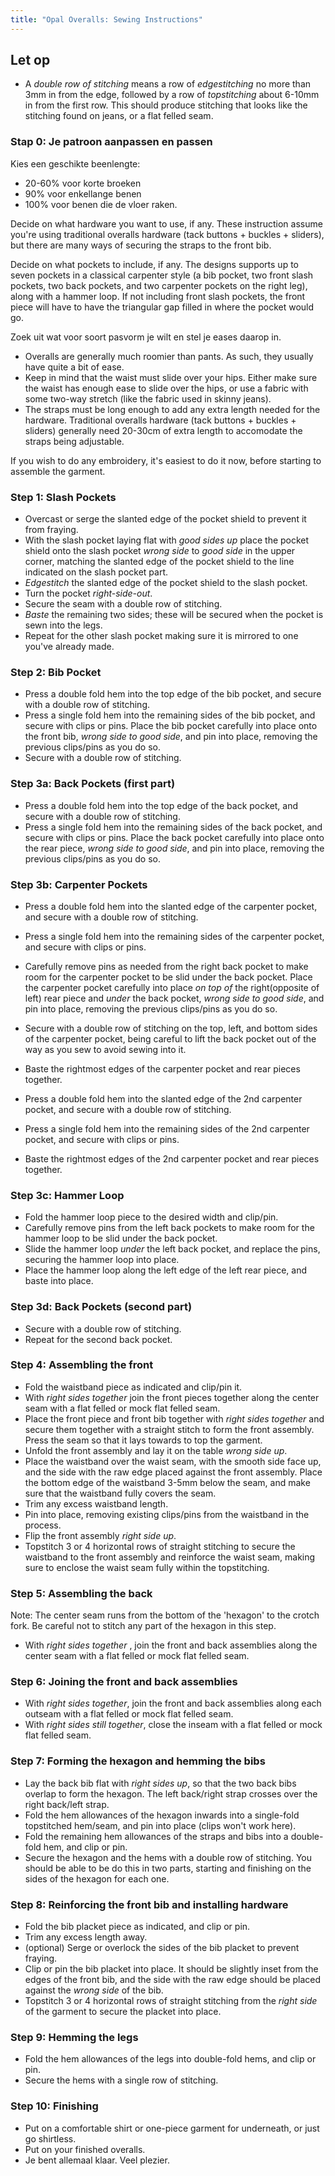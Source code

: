 ```yaml
---
title: "Opal Overalls: Sewing Instructions"
---
```


## Let op

- A _double row of stitching_ means a row of _edgestitching_ no more than 3mm in from the edge, followed by a row of _topstitching_ about 6-10mm in from the first row. This should produce stitching that looks like the stitching found on jeans, or a flat felled seam.

### Stap 0: Je patroon aanpassen en passen

Kies een geschikte beenlengte:

- 20-60% voor korte broeken
- 90% voor enkellange benen
- 100% voor benen die de vloer raken.

Decide on what hardware you want to use, if any. These instruction assume you're using traditional overalls hardware (tack buttons + buckles + sliders), but there are many ways of securing the straps to the front bib.

Decide on what pockets to include, if any. The designs supports up to seven pockets in a classical carpenter style (a bib pocket, two front slash pockets, two back pockets, and two carpenter pockets on the right leg), along with a hammer loop. If not including front slash pockets, the front piece will have to have the triangular gap filled in where the pocket would go.

Zoek uit wat voor soort pasvorm je wilt en stel je eases daarop in.

- Overalls are generally much roomier than pants. As such, they usually have quite a bit of ease.
- Keep in mind that the waist must slide over your hips. Either make sure the waist has enough ease to slide over the hips, or use a fabric with some two-way stretch (like the fabric used in skinny jeans).
- The straps must be long enough to add any extra length needed for the hardware. Traditional overalls hardware (tack buttons + buckles + sliders) generally need 20-30cm of extra length to accomodate the straps being adjustable.

If you wish to do any embroidery, it's easiest to do it now, before starting to assemble the garment.

### Step 1: Slash Pockets

- Overcast or serge the slanted edge of the pocket shield to prevent it from fraying.
- With the slash pocket laying flat with _good sides up_ place the pocket shield onto the slash pocket _wrong side_ to _good side_ in the upper corner, matching the slanted edge of the pocket shield to the line indicated on the slash pocket part.
- _Edgestitch_ the slanted edge of the pocket shield to the slash pocket.
- Turn the pocket _right-side-out_.
- Secure the seam with a double row of stitching.
- _Baste_ the remaining two sides; these will be secured when the pocket is sewn into the legs.
- Repeat for the other slash pocket making sure it is mirrored to one you've already made.

### Step 2: Bib Pocket

- Press a double fold hem into the top edge of the bib pocket, and secure with a double row of stitching.
- Press a single fold hem into the remaining sides of the bib pocket, and secure with clips or pins. Place the bib pocket carefully into place onto the front bib, _wrong side to good side_, and pin into place, removing the previous clips/pins as you do so.
- Secure with a double row of stitching.

### Step 3a: Back Pockets (first part)

- Press a double fold hem into the top edge of the back pocket, and secure with a double row of stitching.
- Press a single fold hem into the remaining sides of the back pocket, and secure with clips or pins. Place the back pocket carefully into place onto the rear piece, _wrong side to good side_, and pin into place, removing the previous clips/pins as you do so.

### Step 3b: Carpenter Pockets

- Press a double fold hem into the slanted edge of the carpenter pocket, and secure with a double row of stitching.

- Press a single fold hem into the remaining sides of the carpenter pocket, and secure with clips or pins.

- Carefully remove pins as needed from the right back pocket to make room for the carpenter pocket to be slid under the back pocket.
  Place the carpenter pocket carefully into place _on top of_ the right(opposite of left) rear piece and _under_ the back pocket, _wrong side to good side_, and pin into place, removing the previous clips/pins as you do so.

- Secure with a double row of stitching on the top, left, and bottom sides of the carpenter pocket, being careful to lift the back pocket out of the way as you sew to avoid sewing into it.

- Baste the rightmost edges of the carpenter pocket and rear pieces together.

- Press a double fold hem into the slanted edge of the 2nd carpenter pocket, and secure with a double row of stitching.

- Press a single fold hem into the remaining sides of the 2nd carpenter pocket, and secure with clips or pins.

- Baste the rightmost edges of the 2nd carpenter pocket and rear pieces together.

### Step 3c: Hammer Loop

- Fold the hammer loop piece to the desired width and clip/pin.
- Carefully remove pins from the left back pockets to make room for the hammer loop to be slid under the back pocket.
- Slide the hammer loop _under_ the left back pocket, and replace the pins, securing the hammer loop into place.
- Place the hammer loop along the left edge of the left rear piece, and baste into place.

### Step 3d: Back Pockets (second part)

- Secure with a double row of stitching.
- Repeat for the second back pocket.

### Step 4: Assembling the front

- Fold the waistband piece as indicated and clip/pin it.
- With _right sides together_ join the front pieces together along the center seam with a flat felled or mock flat felled seam.
- Place the front piece and front bib together with _right sides together_ and secure them together with a straight stitch to form the front assembly. Press the seam so that it lays towards to top the garment.
- Unfold the front assembly and lay it on the table _wrong side up_.
- Place the waistband over the waist seam, with the smooth side face up, and the side with the raw edge placed against the front assembly. Place the bottom edge of the waistband 3-5mm below the seam, and make sure that the waistband fully covers the seam.
- Trim any excess waistband length.
- Pin into place, removing existing clips/pins from the waistband in the process.
- Flip the front assembly _right side up_.
- Topstitch 3 or 4 horizontal rows of straight stitching to secure the waistband to the front assembly and reinforce the waist seam, making sure to enclose the waist seam fully within the topstitching.

### Step 5: Assembling the back

Note: The center seam runs from the bottom of the 'hexagon' to the crotch fork. Be careful not to stitch any part of the hexagon in this step.

- With _right sides together_ , join the front and back assemblies along the center seam with a flat felled or mock flat felled seam.

### Step 6: Joining the front and back assemblies

- With _right sides together_, join the front and back assemblies along each outseam with a flat felled or mock flat felled seam.
- With _right sides still together_, close the inseam with a flat felled or mock flat felled seam.

### Step 7: Forming the hexagon and hemming the bibs

- Lay the back bib flat with _right sides up_, so that the two back bibs overlap to form the hexagon. The left back/right strap crosses over the right back/left strap.
- Fold the hem allowances of the hexagon inwards into a single-fold topstitched hem/seam, and pin into place (clips won't work here).
- Fold the remaining hem allowances of the straps and bibs into a double-fold hem, and clip or pin.
- Secure the hexagon and the hems with a double row of stitching. You should be able to be do this in two parts, starting and finishing on the sides of the hexagon for each one.

### Step 8: Reinforcing the front bib and installing hardware

- Fold the bib placket piece as indicated, and clip or pin.
- Trim any excess length away.
- (optional) Serge or overlock the sides of the bib placket to prevent fraying.
- Clip or pin the bib placket into place. It should be slightly inset from the edges of the front bib, and the side with the raw edge should be placed against the _wrong side_ of the bib.
- Topstitch 3 or 4 horizontal rows of straight stitching from the _right side_ of the garment to secure the placket into place.

### Step 9: Hemming the legs

- Fold the hem allowances of the legs into double-fold hems, and clip or pin.
- Secure the hems with a single row of stitching.

### Step 10: Finishing

- Put on a comfortable shirt or one-piece garment for underneath, or just go shirtless.
- Put on your finished overalls.
- Je bent allemaal klaar. Veel plezier.
